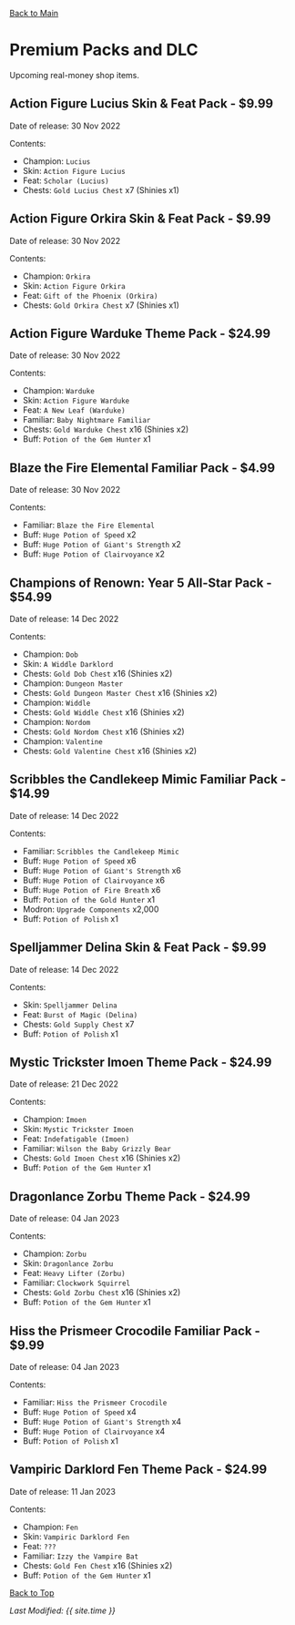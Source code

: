 [Back to Main](index.md)

# Premium Packs and DLC
Upcoming real-money shop items.

## Action Figure Lucius Skin & Feat Pack - $9.99
Date of release: 30 Nov 2022

Contents:
* Champion: `Lucius`
* Skin: `Action Figure Lucius`
* Feat: `Scholar (Lucius)`
* Chests: `Gold Lucius Chest` x7 (Shinies x1)

## Action Figure Orkira Skin & Feat Pack - $9.99
Date of release: 30 Nov 2022

Contents:
* Champion: `Orkira`
* Skin: `Action Figure Orkira`
* Feat: `Gift of the Phoenix (Orkira)`
* Chests: `Gold Orkira Chest` x7 (Shinies x1)

## Action Figure Warduke Theme Pack - $24.99
Date of release: 30 Nov 2022

Contents:
* Champion: `Warduke`
* Skin: `Action Figure Warduke`
* Feat: `A New Leaf (Warduke)`
* Familiar: `Baby Nightmare Familiar`
* Chests: `Gold Warduke Chest` x16 (Shinies x2)
* Buff: `Potion of the Gem Hunter` x1

## Blaze the Fire Elemental Familiar Pack - $4.99
Date of release: 30 Nov 2022

Contents:
* Familiar: `Blaze the Fire Elemental`
* Buff: `Huge Potion of Speed` x2
* Buff: `Huge Potion of Giant's Strength` x2
* Buff: `Huge Potion of Clairvoyance` x2

## Champions of Renown: Year 5 All-Star Pack - $54.99
Date of release: 14 Dec 2022

Contents:
* Champion: `Dob`
* Skin: `A Widdle Darklord`
* Chests: `Gold Dob Chest` x16 (Shinies x2)
* Champion: `Dungeon Master`
* Chests: `Gold Dungeon Master Chest` x16 (Shinies x2)
* Champion: `Widdle`
* Chests: `Gold Widdle Chest` x16 (Shinies x2)
* Champion: `Nordom`
* Chests: `Gold Nordom Chest` x16 (Shinies x2)
* Champion: `Valentine`
* Chests: `Gold Valentine Chest` x16 (Shinies x2)

## Scribbles the Candlekeep Mimic Familiar Pack - $14.99
Date of release: 14 Dec 2022

Contents:
* Familiar: `Scribbles the Candlekeep Mimic`
* Buff: `Huge Potion of Speed` x6
* Buff: `Huge Potion of Giant's Strength` x6
* Buff: `Huge Potion of Clairvoyance` x6
* Buff: `Huge Potion of Fire Breath` x6
* Buff: `Potion of the Gold Hunter` x1
* Modron: `Upgrade Components` x2,000
* Buff: `Potion of Polish` x1

## Spelljammer Delina Skin & Feat Pack - $9.99
Date of release: 14 Dec 2022

Contents:
* Skin: `Spelljammer Delina`
* Feat: `Burst of Magic (Delina)`
* Chests: `Gold Supply Chest` x7
* Buff: `Potion of Polish` x1

## Mystic Trickster Imoen Theme Pack - $24.99
Date of release: 21 Dec 2022

Contents:
* Champion: `Imoen`
* Skin: `Mystic Trickster Imoen`
* Feat: `Indefatigable (Imoen)`
* Familiar: `Wilson the Baby Grizzly Bear`
* Chests: `Gold Imoen Chest` x16 (Shinies x2)
* Buff: `Potion of the Gem Hunter` x1

## Dragonlance Zorbu Theme Pack - $24.99
Date of release: 04 Jan 2023

Contents:
* Champion: `Zorbu`
* Skin: `Dragonlance Zorbu`
* Feat: `Heavy Lifter (Zorbu)`
* Familiar: `Clockwork Squirrel`
* Chests: `Gold Zorbu Chest` x16 (Shinies x2)
* Buff: `Potion of the Gem Hunter` x1

## Hiss the Prismeer Crocodile Familiar Pack - $9.99
Date of release: 04 Jan 2023

Contents:
* Familiar: `Hiss the Prismeer Crocodile`
* Buff: `Huge Potion of Speed` x4
* Buff: `Huge Potion of Giant's Strength` x4
* Buff: `Huge Potion of Clairvoyance` x4
* Buff: `Potion of Polish` x1

## Vampiric Darklord Fen Theme Pack - $24.99
Date of release: 11 Jan 2023

Contents:
* Champion: `Fen`
* Skin: `Vampiric Darklord Fen`
* Feat: `???`
* Familiar: `Izzy the Vampire Bat`
* Chests: `Gold Fen Chest` x16 (Shinies x2)
* Buff: `Potion of the Gem Hunter` x1

[Back to Top](#top)

*Last Modified: {{ site.time }}*